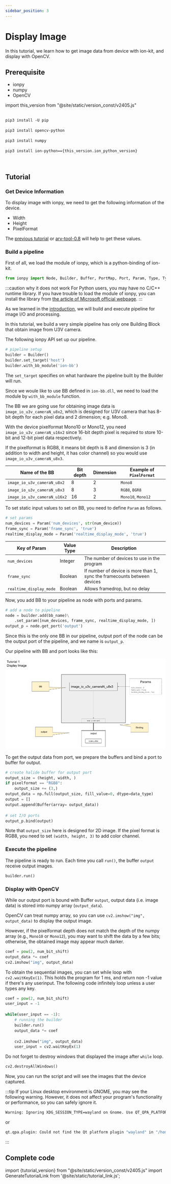 ```yaml
---
sidebar_position: 3
---
```


# Display Image

In this tutorial, we learn how to get image data from device with ion-kit, and display with OpenCV.


## Prerequisite

* ionpy 
* numpy
* OpenCV

import this_version from "@site/static/version_const/v2405.js"

<pre>
<code class="language-bash">
pip3 install -U pip<br />
pip3 install opencv-python<br />
pip3 install numpy<br />
pip3 install ion-python=={this_version.ion_python_version}<br />
</code>
</pre>

## Tutorial

### Get Device Information

To display image with ionpy, we need to get the following information of the device.

* Width
* Height
* PixelFormat

The [previous tutorial](obtain-device-info.md) or [arv-tool-0.8](../../external/aravis/arv-tools.md) will help to get these values.

### Build a pipeline

First of all, we load the module of ionpy, which is a python-binding of ion-kit.

```python
from ionpy import Node, Builder, Buffer, PortMap, Port, Param, Type, TypeCode
```

:::caution why it does not work
For Python users, you may have no C/C++ runtime library. If you have trouble to load the module of ionpy, you can install the library from [the article of Microsoft official webpage](https://learn.microsoft.com/en-us/cpp/windows/latest-supported-vc-redist?view=msvc-160#visual-studio-2015-2017-2019-and-2022).
:::

As we learned in the [introduction](../intro.mdx), we will build and execute pipeline for image I/O and processing.

In this tutorial, we build a very simple pipeline has only one Building Block that obtain image from U3V camera.

The following ionpy API set up our pipeline.

```python
# pipeline setup
builder = Builder()
builder.set_target('host')
builder.with_bb_module('ion-bb')
```

The `set_target` specifies on what hardware the pipeline built by the Builder will run. 

Since we woule like to use BB defined in `ion-bb.dll`, we need to load the module by `with_bb_module` function. 

The BB we are going use for obtaining image data is `image_io_u3v_cameraN_u8x2`, which is designed for U3V camera that has 8-bit depth for each pixel data and 2 dimension; e.g. Mono8.

With the device pixelformat Mono10 or Mono12, you need `image_io_u3v_cameraN_u16x2` since 16-bit depth pixel is required to store 10-bit and 12-bit pixel data respectively.

If the pixelformat is RGB8, it means bit depth is 8 and dimension is 3 (in addition to width and height, it has color channel) so you would use `image_io_u3v_cameraN_u8x3`.

| Name of the BB | Bit depth | Dimension | Example of `PixelFormat` |
| --------   | ------- | ------- | ------- |
| `image_io_u3v_cameraN_u8x2` | 8 | 2 | `Mono8` |
| `image_io_u3v_cameraN_u8x3` | 8 | 3 |  `RGB8`, `BGR8` |
| `image_io_u3v_cameraN_u16x2` | 16 | 2 | `Mono10`, `Mono12` |

To set static input values to set on BB, you need to define `Param` as follows. 

```python
# set params
num_devices = Param('num_devices', str(num_device))
frame_sync = Param('frame_sync', 'true')
realtime_display_mode = Param('realtime_display_mode', 'true')
```


| Key of Param | Value Type | Description |
| --------   | ------- | ------- |
| `num_devices` | Integer | The number of devices to use in the program |
| `frame_sync` | Boolean | If number of device is more than 1, sync the framecounts between devices |
| `realtime_display_mode` | Boolean | Allows framedrop, but no delay |

Now, you add BB to your pipeline as node with ports and params.

```python
# add a node to pipeline
node = builder.add(bb_name)\
    .set_param([num_devices, frame_sync, realtime_display_mode, ])
output_p = node.get_port('output')
```

Since this is the only one BB in our pipeline, output port of the node can be the output port of the pipeline, and we name is `output_p`.

Our pipeline with BB and port looks like this:

![tutorial1-pipeline](../img/tutorial1-pipeline.png)

To get the output data from port, we prepare the buffers and bind a port to buffer for output.

```python
# create halide buffer for output port
output_size = (height, width, )
if pixelformat == "RGB8":
    output_size += (3,)
output_data = np.full(output_size, fill_value=0, dtype=data_type)
output = []
output.append(Buffer(array= output_data))

# set I/O ports
output_p.bind(output)
```

Note that `output_size` here is designed for 2D image. If the pixel format is RGB8, you need to set `(width, height, 3)` to add color channel.

### Execute the pipeline

The pipeline is ready to run. Each time you call `run()`, the buffer `output` receive output images.

```python
builder.run()
```

### Display with OpenCV

While our output port is bound with Buffer `output`, output data (i.e. image data) is stored into numpy array (`output_data`).

OpenCV can treat numpy array, so you can use `cv2.imshow("img", output_data)` to display the output image.

However, if the pixelformat depth does not match the depth of the numpy array (e.g., `Mono10` or `Mono12`), you may want to shift the data by a few bits; otherwise, the obtained image may appear much darker.

```python
coef = pow(2, num_bit_shift)
output_data *= coef
cv2.imshow("img", output_data)
```

To obtain the sequential images, you can set while loop with `cv2.waitKeyEx(1)`. This holds the program for 1 ms, and return non -1 value if there's any userinput. The following code infinitely loop unless a user types any key.

```python
coef = pow(2, num_bit_shift)
user_input = -1

while(user_input == -1):
    # running the builder
    builder.run()
    output_data *= coef

    cv2.imshow("img", output_data)
    user_input = cv2.waitKeyEx(1)
```

Do not forget to destroy windows that displayed the image after `while` loop.

```python
cv2.destroyAllWindows()
```

Now, you can run the script and will see the images that the device captured.

:::tip
If your Linux desktop environment is GNOME, you may see the following warning. However, it does not affect your program's functionality or performance, so you can safely ignore it.

```bash
Warning: Ignoring XDG_SESSION_TYPE=wayland on Gnome. Use QT_QPA_PLATFORM=wayland to run on Wayland anyway.
```

or 

```bash
qt.qpa.plugin: Could not find the Qt platform plugin "wayland" in "/home/<username>/.local/lib/python3.10/site-packages/cv2/qt/plugins"
```
:::

## Complete code

import {tutorial_version} from "@site/static/version_const/v2405.js"
import GenerateTutorialLink from '@site/static/tutorial_link.js';

<GenerateTutorialLink language="python" tag={tutorial_version} tutorialfile="tutorial1_display" />